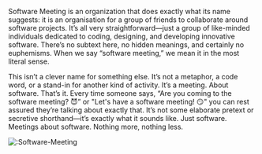 Software Meeting is an organization that does exactly what its name suggests: it is an organisation for a group of friends to collaborate around software projects. It’s all very straightforward—just a group of like-minded individuals dedicated to coding, designing, and developing innovative software. There’s no subtext here, no hidden meanings, and certainly no euphemisms. When we say “software meeting,” we mean it in the most literal sense.

This isn’t a clever name for something else. It’s not a metaphor, a code word, or a stand-in for another kind of activity. It’s a meeting. About software. That’s it. Every time someone says, “Are you coming to the software meeting? 😈” or "Let's have a software meeting! 😏" you can rest assured they’re talking about exactly that. It’s not some elaborate pretext or secretive shorthand—it’s exactly what it sounds like. Just software. Meetings about software. Nothing more, nothing less.

![:Software-Meeting](https://count.getloli.com/@:Software-Meeting)
